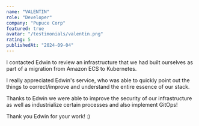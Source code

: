 ```yaml
---
name: "VALENTIN"
role: "Developer"
company: "Pupuce Corp"
featured: true
avatar: "/testimonials/valentin.png"
rating: 5
publishedAt: "2024-09-04"
---
```


I contacted Edwin to review an infrastructure that we had built ourselves as part of a migration from Amazon ECS to Kubernetes.

I really appreciated Edwin's service, who was able to quickly point out the things to correct/improve and understand the entire essence of our stack.

Thanks to Edwin we were able to improve the security of our infrastructure as well as industrialize certain processes and also implement GitOps!

Thank you Edwin for your work! :)
